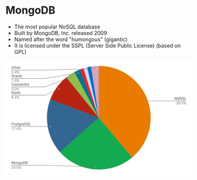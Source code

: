 # MongoDB

- The most popular NoSQL database
- Built by MongoDB, Inc. released 2009
- Named after the word "humongous" (gigantic)
- It is licensed under the SSPL (Server Side Public License) (based on GPL)

![](/src/img/pupularity.png)